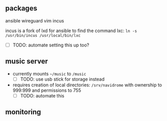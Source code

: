 ## packages
ansible
wireguard
vim
incus

incus is a fork of lxd
for ansible to find the command lxc:
`ln -s /usr/bin/incus /usr/local/bin/lxc`

- [ ] TODO: automate setting this up too?

## music server
- currently mounts `~/music` to `/music`
    - [ ] TODO: use usb stick for storage instead
- requires creation of local directories: `/srv/navidrome` with ownership to 999:999 and permissions to 755
    - [ ] TODO: automate this

## monitoring


